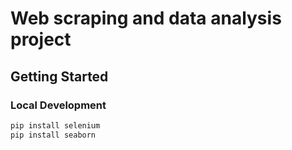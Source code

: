 # Web scraping and data analysis project

## Getting Started

### Local Development

```python
pip install selenium
pip install seaborn
```
[giraffe]:https://github.com/Geraaad330/Web-scraping-and-data-analysis-project/blob/main/pictures/web_scraping1.png
